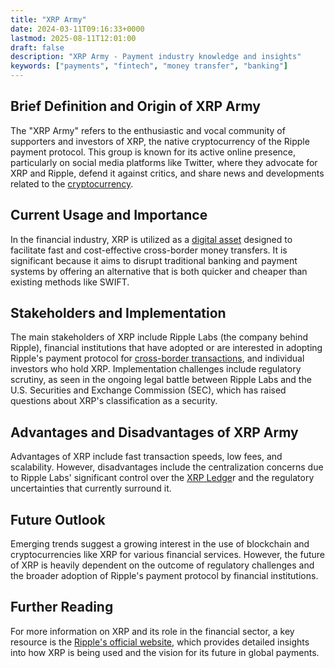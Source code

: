 ```yaml
---
title: "XRP Army"
date: 2024-03-11T09:16:33+0000
lastmod: 2025-08-11T12:01:00
draft: false
description: "XRP Army - Payment industry knowledge and insights"
keywords: ["payments", "fintech", "money transfer", "banking"]
---
```


## Brief Definition and Origin of XRP Army

The "XRP Army" refers to the enthusiastic and vocal community of supporters and investors of XRP, the native cryptocurrency of the Ripple payment protocol. This group is known for its active online presence, particularly on social media platforms like Twitter, where they advocate for XRP and Ripple, defend it against critics, and share news and developments related to the [cryptocurrency](https://faisalkhanllc.xyz/resources/payments-wiki/c/cryptocurrency/).

## Current Usage and Importance

In the financial industry, XRP is utilized as a [digital asset](https://faisalkhanllc.xyz/resources/payments-wiki/d/digital-assets/) designed to facilitate fast and cost-effective cross-border money transfers. It is significant because it aims to disrupt traditional banking and payment systems by offering an alternative that is both quicker and cheaper than existing methods like SWIFT.

## Stakeholders and Implementation

The main stakeholders of XRP include Ripple Labs (the company behind Ripple), financial institutions that have adopted or are interested in adopting Ripple's payment protocol for [cross-border transactions](https://faisalkhanllc.xyz/resources/payments-wiki/c/cross-border-money-transfer/), and individual investors who hold XRP. Implementation challenges include regulatory scrutiny, as seen in the ongoing legal battle between Ripple Labs and the U.S. Securities and Exchange Commission (SEC), which has raised questions about XRP's classification as a security.

## Advantages and Disadvantages of XRP Army

Advantages of XRP include fast transaction speeds, low fees, and scalability. However, disadvantages include the centralization concerns due to Ripple Labs' significant control over the [XRP Ledge](https://faisalkhanllc.xyz/resources/payments-wiki/x/xrp-ledger-xrpl/)r and the regulatory uncertainties that currently surround it.

## Future Outlook

Emerging trends suggest a growing interest in the use of blockchain and cryptocurrencies like XRP for various financial services. However, the future of XRP is heavily dependent on the outcome of regulatory challenges and the broader adoption of Ripple's payment protocol by financial institutions.

## Further Reading

For more information on XRP and its role in the financial sector, a key resource is the [Ripple's official website](https://xrpl.org/), which provides detailed insights into how XRP is being used and the vision for its future in global payments.